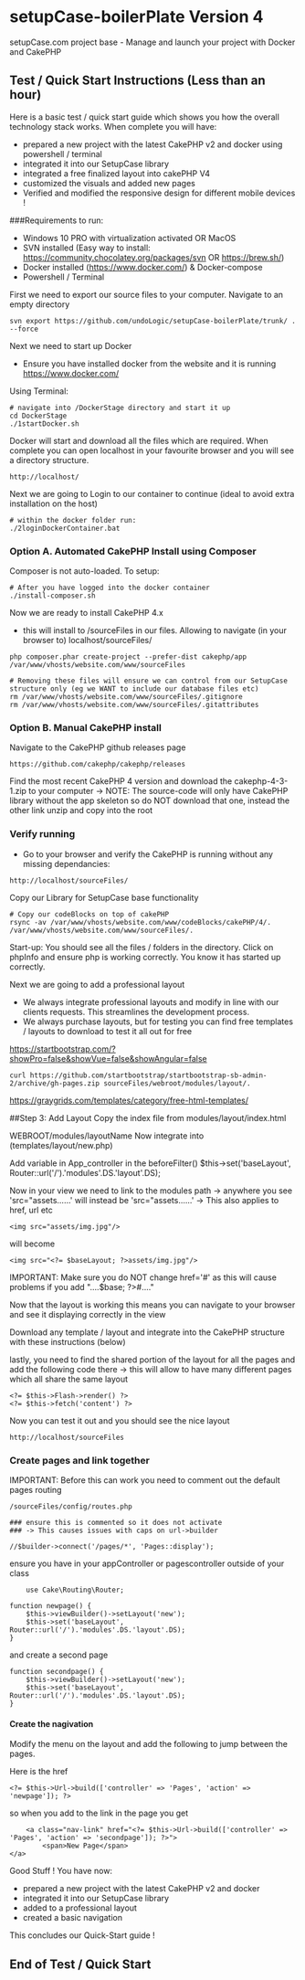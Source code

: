 # setupCase-boilerPlate Version 4
setupCase.com project base - Manage and launch your project with Docker and CakePHP

## Test / Quick Start Instructions (Less than an hour)

Here is a basic test / quick start guide which shows you how the overall technology stack works.
When complete you will have:
- prepared a new project with the latest CakePHP v2 and docker using powershell / terminal
- integrated it into our SetupCase library
- integrated a free finalized layout into cakePHP V4
- customized the visuals and added new pages
- Verified and modified the responsive design for different mobile devices !

###Requirements to run:
- Windows 10 PRO with virtualization activated OR MacOS
- SVN installed (Easy way to install: https://community.chocolatey.org/packages/svn OR https://brew.sh/)
- Docker installed (https://www.docker.com/) & Docker-compose
- Powershell / Terminal

First we need to export our source files to your computer. Navigate to an empty directory
```shell
svn export https://github.com/undoLogic/setupCase-boilerPlate/trunk/ . --force
```

Next we need to start up Docker

- Ensure you have installed docker from the website and it is running https://www.docker.com/

Using Terminal:
```shell
# navigate into /DockerStage directory and start it up
cd DockerStage
./1startDocker.sh
```

Docker will start and download all the files which are required. When complete you can open localhost in your favourite browser and you will see a directory structure.

```shell
http://localhost/
```

Next we are going to Login to our container to continue (ideal to avoid extra installation on the host)
```shell
# within the docker folder run:
./2loginDockerContainer.bat
```

### Option A. Automated CakePHP Install using Composer
Composer is not auto-loaded. To setup:
```shell
# After you have logged into the docker container
./install-composer.sh
```

Now we are ready to install CakePHP 4.x
- this will install to /sourceFiles in our files. Allowing to navigate (in your browser to) localhost/sourceFiles/
```shell
php composer.phar create-project --prefer-dist cakephp/app /var/www/vhosts/website.com/www/sourceFiles

# Removing these files will ensure we can control from our SetupCase structure only (eg we WANT to include our database files etc)
rm /var/www/vhosts/website.com/www/sourceFiles/.gitignore
rm /var/www/vhosts/website.com/www/sourceFiles/.gitattributes
```

### Option B. Manual CakePHP install

Navigate to the CakePHP github releases page
```shell
https://github.com/cakephp/cakephp/releases
```
Find the most recent CakePHP 4 version and download the cakephp-4-3-1.zip to your computer
-> NOTE: The source-code will only have CakePHP library without the app skeleton so do NOT download that one, instead the other link
unzip and copy into the root

### Verify running
- Go to your browser and verify the CakePHP is running without any missing dependancies:
```shell
http://localhost/sourceFiles/
```

Copy our Library for SetupCase base functionality
```shell
# Copy our codeBlocks on top of cakePHP
rsync -av /var/www/vhosts/website.com/www/codeBlocks/cakePHP/4/. /var/www/vhosts/website.com/www/sourceFiles/.
```

Start-up: You should see all the files / folders in the directory. Click on phpInfo and ensure php is working correctly. You know it has started up correctly.

Next we are going to add a professional layout
- We always integrate professional layouts and modify in line with our clients requests. This streamlines the development process.
- We always purchase layouts, but for testing you can find free templates / layouts to download to test it all out for free

https://startbootstrap.com/?showPro=false&showVue=false&showAngular=false

```shell
curl https://github.com/startbootstrap/startbootstrap-sb-admin-2/archive/gh-pages.zip sourceFiles/webroot/modules/layout/.
```

https://graygrids.com/templates/category/free-html-templates/

##Step 3: Add Layout
Copy the index file from modules/layout/index.html

WEBROOT/modules/layoutName Now integrate into (templates/layout/new.php)

Add variable in App_controller in the beforeFilter()
$this->set('baseLayout', Router::url('/').'modules'.DS.'layout'.DS);

Now in your view we need to link to the modules path -> anywhere you see 'src="assets......' will instead be 'src="assets......' -> This also applies to href, url etc

```shell
<img src="assets/img.jpg"/>
```
will become
```shell
<img src="<?= $baseLayout; ?>assets/img.jpg"/>
```

IMPORTANT: Make sure you do NOT change href='#' as this will cause problems if you add "....$base; ?>#...."

Now that the layout is working this means you can navigate to your browser and see it displaying correctly in the view

Download any template / layout and integrate into the CakePHP structure with these instructions (below)


lastly, you need to find the shared portion of the layout for all the pages and add the following code there
-> this will allow to have many different pages which all share the same layout

```shell
<?= $this->Flash->render() ?>
<?= $this->fetch('content') ?>
```

Now you can test it out and you should see the nice layout

```shell
http://localhost/sourceFiles
```

### Create pages and link together

IMPORTANT: Before this can work you need to comment out the default pages routing
```
/sourceFiles/config/routes.php

### ensure this is commented so it does not activate
### -> This causes issues with caps on url->builder

//$builder->connect('/pages/*', 'Pages::display');
```

ensure you have in your appController or pagescontroller outside of your class
```shell
    use Cake\Routing\Router;
```

```shell
function newpage() {
    $this->viewBuilder()->setLayout('new');
    $this->set('baseLayout', Router::url('/').'modules'.DS.'layout'.DS);
}
```

and create a second page

```shell
function secondpage() {
    $this->viewBuilder()->setLayout('new');
    $this->set('baseLayout', Router::url('/').'modules'.DS.'layout'.DS);
}
```

#### Create the nagivation

Modify the menu on the layout and add the following to jump between the pages.

Here is the href
```shell
<?= $this->Url->build(['controller' => 'Pages', 'action' => 'newpage']); ?>
```

so when you add to the link in the page you get

```shell
    <a class="nav-link" href="<?= $this->Url->build(['controller' => 'Pages', 'action' => 'secondpage']); ?>">
        <span>New Page</span>
</a>
```

Good Stuff ! You have now:
- prepared a new project with the latest CakePHP v2 and docker
- integrated it into our SetupCase library
- added to a professional layout
- created a basic navigation

This concludes our Quick-Start guide !

## End of Test / Quick Start